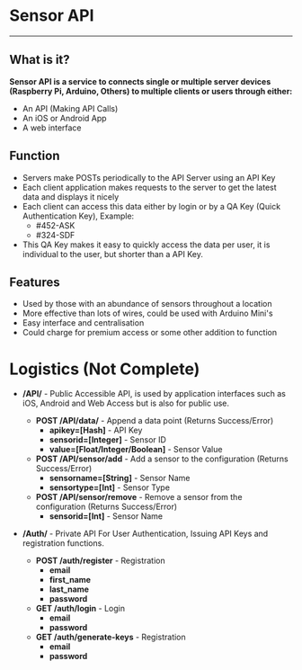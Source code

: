# Sensor API
---
## What is it?
**Sensor API is a service to connects single or multiple server devices (Raspberry Pi, Arduino, Others) to multiple clients or users through either:**
* An API (Making API Calls)
* An iOS or Android App
* A web interface

## Function
* Servers make POSTs periodically to the API Server using an API Key
* Each client application makes requests to the server to get the latest data and displays it nicely
* Each client can access this data either by login or by a QA Key (Quick Authentication Key), Example:
   * #452-ASK
   * #324-SDF
* This QA Key makes it easy to quickly access the data per user, it is individual to the user, but shorter than a API Key.

## Features
* Used by those with an abundance of sensors throughout a location
* More effective than lots of wires, could be used with Arduino Mini's
* Easy interface and centralisation
* Could charge for premium access or some other addition to function

# Logistics (Not Complete)
* **/API/** - Public Accessible API, is used by application interfaces such as iOS, Android and Web Access but is also for public use.
   * **POST /API/data/** - Append a data point (Returns Success/Error)
       * **apikey=[Hash]** - API Key
	   * **sensorid=[Integer]** - Sensor ID
	   * **value=[Float/Integer/Boolean]** - Sensor Value
   * **POST /API/sensor/add** - Add a sensor to the configuration (Returns Success/Error)
       * **sensorname=[String]** - Sensor Name
	   * **sensortype=[Int]** - Sensor Type
   * **POST /API/sensor/remove** - Remove a sensor from the configuration (Returns Success/Error)
       * **sensorid=[Int]** - Sensor Name
	   
	   
* **/Auth/** - Private API For User Authentication, Issuing API Keys and registration functions.
   * **POST /auth/register** - Registration
       * **email**
	   * **first_name**
	   * **last_name**
	   * **password**
   * **GET /auth/login** - Login
       * **email**
	   * **password**
   * **GET /auth/generate-keys** - Registration
       * **email**
	   * **password**
